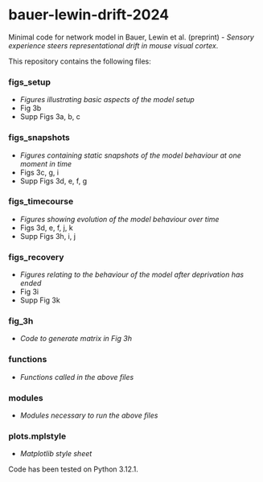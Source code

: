 # bauer-lewin-drift-2024

Minimal code for network model in Bauer, Lewin et al. (preprint) - _Sensory experience steers representational drift in mouse visual cortex_.

This repository contains the following files:

### figs_setup
- _Figures illustrating basic aspects of the model setup_
- Fig 3b
- Supp Figs 3a, b, c

### figs_snapshots
- _Figures containing static snapshots of the model behaviour at one moment in time_
- Figs 3c, g, i
- Supp Figs 3d, e, f, g

### figs_timecourse
- _Figures showing evolution of the model behaviour over time_
- Figs 3d, e, f, j, k
- Supp Figs 3h, i, j

### figs_recovery
- _Figures relating to the behaviour of the model after deprivation has ended_
- Fig 3i
- Supp Fig 3k 

### fig_3h
- _Code to generate matrix in Fig 3h_

### functions
- _Functions called in the above files_

### modules
- _Modules necessary to run the above files_

### plots.mplstyle
- _Matplotlib style sheet_

Code has been tested on Python 3.12.1.
